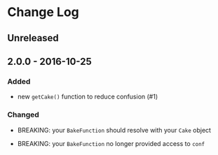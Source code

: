 # Change Log


## Unreleased


## 2.0.0 - 2016-10-25


### Added

-   new `getCake()` function to reduce confusion (#1)


### Changed

-   BREAKING: your `BakeFunction` should resolve with your `Cake` object

-   BREAKING: your `BakeFunction` no longer provided access to `conf`
